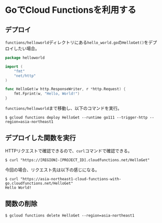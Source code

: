 # GoでCloud Functionsを利用する

## デプロイ

`functions/helloworld`ディレクトリにある`hello_world.go`の`HelloGet()`をデプロイしたい場合。

```go
package helloworld

import (
	"fmt"
	"net/http"
)

func HelloGet(w http.ResponseWriter, r *http.Request) {
	fmt.Fprint(w, "Hello, World!")
}
```

`functions/helloworld`まで移動し、以下のコマンドを実行。

```shell
$ gcloud functions deploy HelloGet --runtime go111 --trigger-http --region=asia-northeast1
```

## デプロイした関数を実行

HTTPリクエストで確認できるので、`curl`コマンドで確認できる。

```shell
$ curl "https://[REGION]-[PROJECT_ID].cloudfunctions.net/HelloGet"
```

今回の場合、リクエスト先は以下の感じになる。

```shell
$ curl "https://asia-northeast1-cloud-functions-with-go.cloudfunctions.net/HelloGet" 
Hello World!
```

## 関数の削除

```$
$ gcloud functions delete HelloGet --region=asia-northeast1
```